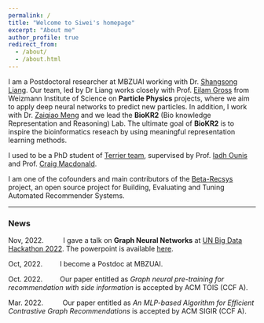 ```yaml
---
permalink: /
title: "Welcome to Siwei's homepage"
excerpt: "About me"
author_profile: true
redirect_from: 
  - /about/
  - /about.html
---
```


I am a Postdoctoral researcher at MBZUAI working with Dr. [Shangsong Liang](https://scholar.google.com/citations?hl=en&user=4uggVcIAAAAJ). Our team, led by Dr Liang works closely with Prof. [Eilam Gross](https://scholar.google.com/citations?hl=en&user=iibZFkYAAAAJ) from Weizmann Institute of Science on  **Particle Physics** projects, where we aim to apply deep neural networks to predict new particles. In addition, I work with Dr. [Zaiqiao Meng](https://scholar.google.com/citations?user=5jJKFVcAAAAJ&hl=en) and we lead the **BioKR2** (Bio knowledge Representation and Reasoning) Lab. The ultimate goal of **BioKR2** is to inspire the bioinformatics reseach by using meaningful representation learning methods. 

I used to be a PhD student of [Terrier team](http://terrierteam.dcs.gla.ac.uk/index.html), supervised by Prof. [Iadh Ounis](http://www.dcs.gla.ac.uk/~ounis/) and Prof. [Craig Macdonald](https://www.gla.ac.uk/schools/computing/staff/craigmacdonald/#).

I am one of the cofounders and main contributors of the [Beta-Recsys](https://beta-recsys.readthedocs.io/en/latest/) project, an open source project for Building, Evaluating and Tuning Automated Recommender Systems.

---

### News

Nov, 2022.&nbsp; &nbsp;&nbsp; &nbsp;&nbsp; &nbsp; I gave a talk on **Graph Neural Networks** at [UN Big Data Hackathon 2022](https://unstats.un.org/bigdata/events/2022/hackathon/). The powerpoint is available [here](./_talks/UN_CEB_Talk_sim.pptx).

Oct, 2022.&nbsp; &nbsp;&nbsp; &nbsp;&nbsp; &nbsp;I become a Postdoc at MBZUAI.

Oct. 2022.&nbsp; &nbsp;&nbsp; &nbsp;&nbsp; &nbsp;Our paper entitled as *Graph neural pre-training for recommendation with side information* is accepted by ACM TOIS (CCF A).

Mar. 2022.&nbsp; &nbsp;&nbsp; &nbsp;&nbsp; &nbsp; Our paper entitled as *An MLP-based Algorithm for Efficient Contrastive Graph Recommendations* is accepted by ACM SIGIR (CCF A).



